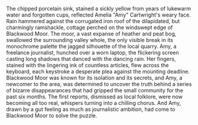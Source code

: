 The chipped porcelain sink, stained a sickly yellow from years of lukewarm water and forgotten cups, reflected Amelia "Amy" Cartwright's weary face.  Rain hammered against the corrugated iron roof of the dilapidated, but charmingly ramshackle, cottage perched on the windswept edge of Blackwood Moor.  The moor, a vast expanse of heather and peat bog, swallowed the surrounding valley whole, the only visible break in its monochrome palette the jagged silhouette of the local quarry.  Amy, a freelance journalist, hunched over a worn laptop, the flickering screen casting long shadows that danced with the dancing rain.  Her fingers, stained with the lingering ink of countless articles, flew across the keyboard, each keystroke a desperate plea against the mounting deadline. Blackwood Moor was known for its isolation and its secrets, and Amy, a newcomer to the area, was determined to uncover the truth behind a series of bizarre disappearances that had gripped the small community for the past six months.  The first reports, dismissed as local folklore, were now becoming all too real,  whispers turning into a chilling chorus.  And Amy, drawn by a gut feeling as much as journalistic ambition, had come to Blackwood Moor to solve the puzzle.
